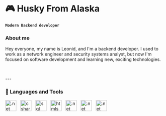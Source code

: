 # 🎮 Husky From Alaska

**`Modern Backend developer`**


### About me
Hey everyone, my name is Leonid, and I'm a backend developer. I used to work as a network engineer and security systems analyst, but now I'm focused on software development and learning new, exciting technologies.

<p align="left">
   <img alt="" title="Connect LinkedIn" src="https://custom-icon-badges.demolab.com/badge/Moscow-Russia-purple?style=for-the-badge&logo=location&logoColor=white"/>
   <a><img alt="" title="Connect LinkedIn" src="https://custom-icon-badges.demolab.com/badge/-Discuss-plum?style=for-the-badge&logo=comment-discussion&logoColor=black"/></a>
   
</p>
---

### 🧰 Languages and Tools

<img align="left" alt=".net" width="35px" style="padding-right:10"           src="https://cdn.jsdelivr.net/gh/devicons/devicon@latest/icons/dotnetcore/dotnetcore-original.svg" />
<img align="left" alt="csharp" width="35px" style="padding-right:10"         src="https://cdn.jsdelivr.net/gh/devicons/devicon@latest/icons/csharp/csharp-plain.svg" />
<img align="left" alt="sql" width="35px" style="padding-right:10"            src="https://cdn.jsdelivr.net/gh/devicons/devicon@latest/icons/postgresql/postgresql-original.svg" />
<img align="left" alt="htmls" width="35px" style="padding-right:10"          src="https://cdn.jsdelivr.net/gh/devicons/devicon@latest/icons/html5/html5-plain.svg" />
<img align="left" alt=".net" width="35px" style="padding-right:10"           src="https://cdn.jsdelivr.net/gh/devicons/devicon@latest/icons/css3/css3-plain.svg" />
<img align="left" alt=".net" width="35px" style="padding-right:10"           src="https://cdn.jsdelivr.net/gh/devicons/devicon@latest/icons/javascript/javascript-plain.svg" />
<img align="left" alt=".net" width="35px" style="padding-right:10"           src="https://cdn.jsdelivr.net/gh/devicons/devicon@latest/icons/typescript/typescript-plain.svg" />


          
          
